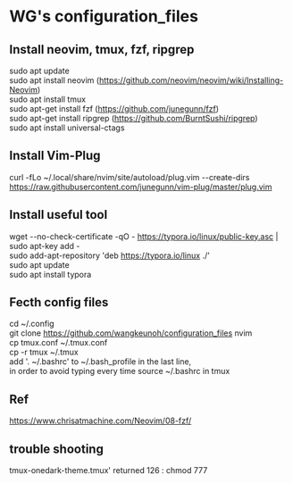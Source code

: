 # WG's configuration_files

## Install neovim, tmux, fzf, ripgrep
sudo apt update \
sudo apt install neovim (https://github.com/neovim/neovim/wiki/Installing-Neovim) \
sudo apt install tmux \
sudo apt-get install fzf (https://github.com/junegunn/fzf) \
sudo apt-get install ripgrep (https://github.com/BurntSushi/ripgrep) \
sudo apt install universal-ctags

## Install Vim-Plug 
curl -fLo ~/.local/share/nvim/site/autoload/plug.vim --create-dirs https://raw.githubusercontent.com/junegunn/vim-plug/master/plug.vim

## Install useful tool
wget --no-check-certificate -qO - https://typora.io/linux/public-key.asc | sudo apt-key add -  
sudo add-apt-repository 'deb https://typora.io/linux ./'  
sudo apt update  
sudo apt install typora  

## Fecth config files
cd ~/.config \
git clone https://github.com/wangkeunoh/configuration_files nvim \
cp tmux.conf ~/.tmux.conf \
cp -r tmux ~/.tmux \
add '. ~/.bashrc' to ~/.bash_profile  in the last line, \
in order to avoid typing every time source ~/.bashrc in tmux  

## Ref
https://www.chrisatmachine.com/Neovim/08-fzf/

## trouble shooting
tmux-onedark-theme.tmux' returned 126 : chmod 777
